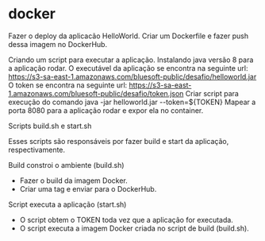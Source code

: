 # docker


Fazer o deploy da aplicacão HelloWorld.
Criar um Dockerfile e fazer push dessa imagem no DockerHub. 

Criando um script para executar a aplicação.
Instalando java versão 8 para a aplicação rodar.
O executável da aplicação se encontra na seguinte url:
https://s3-sa-east-1.amazonaws.com/bluesoft-public/desafio/helloworld.jar
O token se encontra na seguinte url:
https://s3-sa-east-1.amazonaws.com/bluesoft-public/desafio/token.json
Criar script para execução do comando java -jar helloworld.jar --token=${TOKEN}
Mapear a porta 8080 para a aplicação rodar e expor ela no container.

Scripts build.sh e start.sh 

Esses scripts são responsáveis por fazer build e start da aplicação, respectivamente.

Build constroi o ambiente (build.sh)
- Fazer o build da imagem Docker.
- Criar uma tag e enviar para o DockerHub.

Script executa a aplicação (start.sh)
- O script obtem o TOKEN toda vez que a aplicação for executada.
- O script executa a imagem Docker criada no script de build (build.sh).
